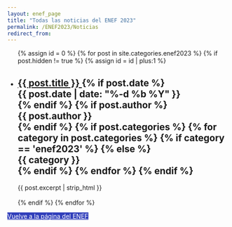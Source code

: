 ```yaml
---
layout: enef_page
title: "Todas las noticias del ENEF 2023"
permalink: /ENEF2023/Noticias
redirect_from:
---
```


<ul class="post-list">
  {% assign id = 0 %}
  {% for post in site.categories.enef2023 %}
    {% if post.hidden != true %}
      {% assign id = id | plus:1 %}
      <div  id="{{id}}">
      <li>
        <h2>
          <a class="post-link" href="{{ post.url | prepend: site.baseurl }}">
            {{ post.title }}
          </a>
          {% if post.date %}
            <div class="chip">
              <span class="post-meta">
                {{ post.date | date: "%-d %b %Y" }}
              </span>
            </div>
          {% endif %}
          {% if post.author %}
            <div class="chip">
              <span class="post-meta">
                {{ post.author }}
              </span>
            </div>
          {% endif %}
          {% if post.categories %}
            {% for category in post.categories %}
              {% if category == 'enef2023' %}
                {% else %}
                  <div class="chip">
                    <span class="post-meta">
                      {{ category }}
                    </span>
                  </div>
              {% endif %}
            {% endfor %}
          {% endif %}
        </h2>
        <div class="entry-content">
          {{ post.excerpt | strip_html }}
        </div>
        <br>
        </li>
        <div class="divider">
        </div>
      </div>
    {% endif %}
  {% endfor %}
</ul>

<div class="row center">
  <a href="{{ site.url }}/ENEF2023" id="about-button" class="btn-large waves-effect waves-light" style="color:#FFFFFF;background-color:#313FBB">Vuelve a la página del ENEF</a>
</div>


<script type="text/javascript">
  function filterUsingCategory(selectedCategory) {
    var id = 0;
    {% for post in site.categories.enef %}
      var cats = {{ post.categories | jsonify }}

      var postDiv = document.getElementById(++id);
      postDiv.style.display =
        (selectedCategory == 'All' || cats.includes(selectedCategory)) 
          ? 'unset' 
          : 'none';
    {% endfor %}
  }
</script>
